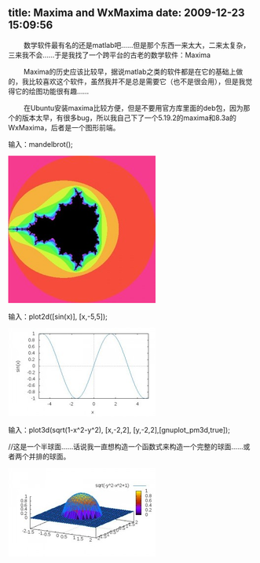 title: Maxima and WxMaxima
date: 2009-12-23 15:09:56
---

        数学软件最有名的还是matlab吧……但是那个东西一来太大，二来太复杂，三来我不会……于是我找了一个跨平台的古老的数学软件：Maxima

        Maxima的历史应该比较早，据说matlab之类的软件都是在它的基础上做的，我比较喜欢这个软件，虽然我并不是总是需要它（也不是很会用），但是我觉得它的绘图功能很有趣……

        在Ubuntu安装maxima比较方便，但是不要用官方库里面的deb包，因为那个的版本太早，有很多bug，所以我自己下了一个5.19.2的maxima和8.3a的WxMaxima，后者是一个图形前端。

输入：mandelbrot();

[![](/uploads/2009/12/mandelbrot1-300x300.jpg "mandelbrot")](/uploads/2009/12/mandelbrot1.jpg)

输入：plot2d([sin(x)], [x,-5,5]);

[![](/uploads/2009/12/sin-300x180.jpg "sin")](/uploads/2009/12/sin.jpg)

输入：plot3d(sqrt(1-x^2-y^2), [x,-2,2], [y,-2,2],[gnuplot_pm3d,true]);

//这是一个半球面……话说我一直想构造一个函数式来构造一个完整的球面……或者两个并排的球面。

[![](/uploads/2009/12/ball-300x180.jpg "ball")](/uploads/2009/12/ball.jpg)